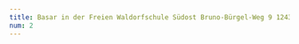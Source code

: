 ```yaml
---
title: Basar in der Freien Waldorfschule Südost Bruno-Bürgel-Weg 9 12439 Berlin am 26.11.2022
num: 2
---
```


